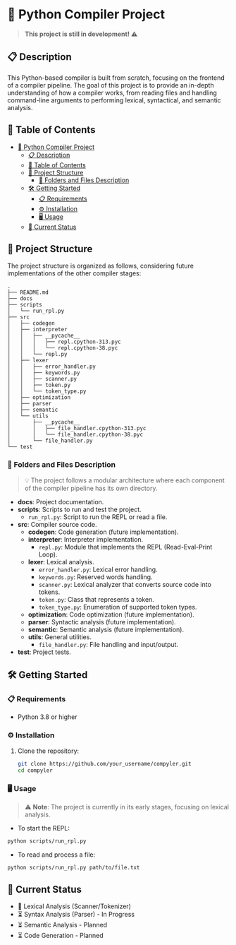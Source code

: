 # 🐍 Python Compiler Project

> **This project is still in development!** ⚠️

## 📋 Description

This Python-based compiler is built from scratch, focusing on the frontend of a compiler pipeline. The goal of this project is to provide an in-depth understanding of how a compiler works, from reading files and handling command-line arguments to performing lexical, syntactical, and semantic analysis.

## 📑 Table of Contents

- [🐍 Python Compiler Project](#-python-compiler-project)
  - [📋 Description](#-description)
  - [📑 Table of Contents](#-table-of-contents)
  - [📁 Project Structure](#-project-structure)
    - [📂 Folders and Files Description](#-folders-and-files-description)
  - [🛠️ Getting Started](#️-getting-started)
    - [📋 Requirements](#-requirements)
    - [⚙️ Installation](#️-installation)
    - [🖥️ Usage](#️-usage)
  - [🔄 Current Status](#-current-status)

## 📁 Project Structure

The project structure is organized as follows, considering future implementations of the other compiler stages:

```
.
├── README.md
├── docs
├── scripts
│   └── run_rpl.py
├── src
│   ├── codegen
│   ├── interpreter
│   │   ├── __pycache__
│   │   │   ├── repl.cpython-313.pyc
│   │   │   └── repl.cpython-38.pyc
│   │   └── repl.py
│   ├── lexer
│   │   ├── error_handler.py
│   │   ├── keywords.py
│   │   ├── scanner.py
│   │   ├── token.py
│   │   └── token_type.py
│   ├── optimization
│   ├── parser
│   ├── semantic
│   └── utils
│       ├── __pycache__
│       │   ├── file_handler.cpython-313.pyc
│       │   └── file_handler.cpython-38.pyc
│       └── file_handler.py
└── test
```

### 📂 Folders and Files Description

> 💡 The project follows a modular architecture where each component of the compiler pipeline has its own directory.

- **docs**: Project documentation.
- **scripts**: Scripts to run and test the project.
  - `run_rpl.py`: Script to run the REPL or read a file.
- **src**: Compiler source code.
  - **codegen**: Code generation (future implementation).
  - **interpreter**: Interpreter implementation.
    - `repl.py`: Module that implements the REPL (Read-Eval-Print Loop).
  - **lexer**: Lexical analysis.
    - `error_handler.py`: Lexical error handling.
    - `keywords.py`: Reserved words handling.
    - `scanner.py`: Lexical analyzer that converts source code into tokens.
    - `token.py`: Class that represents a token.
    - `token_type.py`: Enumeration of supported token types.
  - **optimization**: Code optimization (future implementation).
  - **parser**: Syntactic analysis (future implementation).
  - **semantic**: Semantic analysis (future implementation).
  - **utils**: General utilities.
    - `file_handler.py`: File handling and input/output.
- **test**: Project tests.

## 🛠️ Getting Started

### 📋 Requirements

- Python 3.8 or higher

### ⚙️ Installation

1. Clone the repository:
   ```sh
   git clone https://github.com/your_username/compyler.git
   cd compyler
   ```

### 🖥️ Usage

> ⚠️ **Note**: The project is currently in its early stages, focusing on lexical analysis.

- To start the REPL:
```sh
python scripts/run_rpl.py
```

- To read and process a file:
```sh
python scripts/run_rpl.py path/to/file.txt
```

## 🔄 Current Status

- 🔄 Lexical Analysis (Scanner/Tokenizer)
- ⏳ Syntax Analysis (Parser) - In Progress
- ⏳ Semantic Analysis - Planned
- ⏳ Code Generation - Planned